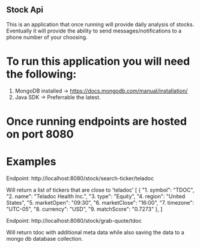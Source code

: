 ## Stock Api
This is an application that once running will provide daily analysis of stocks. Eventually it will provide the ability to send messages/notifications to a phone number of your choosing.

# To run this application you will need the following: 
1. MongoDB installed -> https://docs.mongodb.com/manual/installation/
2. Java SDK -> Preferrable the latest.

# Once running endpoints are hosted on port 8080

# Examples 

Endpoint: http://localhost:8080/stock/search-ticker/teladoc

Will return a list of tickers that are close to 'teladoc'
[
    {
        "1. symbol": "TDOC",
        "2. name": "Teladoc Health Inc.",
        "3. type": "Equity",
        "4. region": "United States",
        "5. marketOpen": "09:30",
        "6. marketClose": "16:00",
        "7. timezone": "UTC-05",
        "8. currency": "USD",
        "9. matchScore": "0.7273"
    },
]

Endpoint: http://localhost:8080/stock/grab-quote/tdoc

Will return tdoc with additional meta data while also saving the data to a mongo db database collection.

